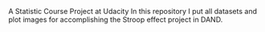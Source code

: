 A Statistic Course Project at Udacity In this repository I put all datasets and plot images for accomplishing the Stroop effect project in DAND.
